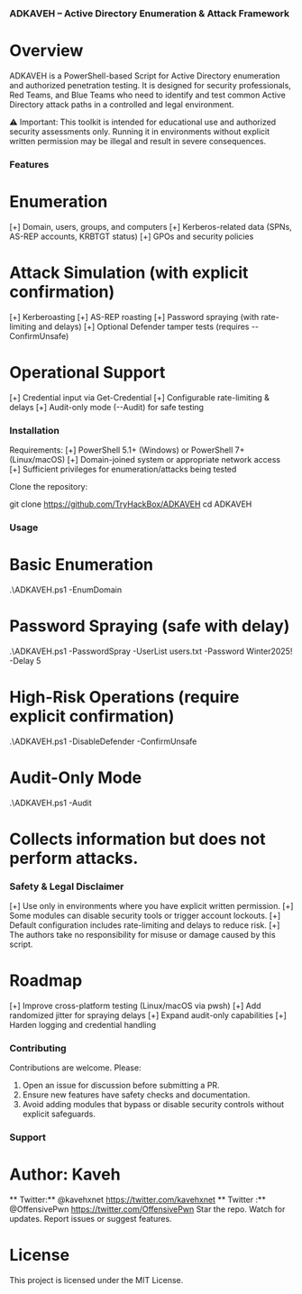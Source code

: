 ### ADKAVEH – Active Directory Enumeration & Attack Framework

# Overview
ADKAVEH is a PowerShell-based Script for Active Directory enumeration and authorized penetration testing.
It is designed for security professionals, Red Teams, and Blue Teams who need to identify and test 
common Active Directory attack paths in a controlled and legal environment.

⚠️ Important: This toolkit is intended for educational use and authorized security assessments only.
Running it in environments without explicit written permission may be illegal and result in severe consequences.


### Features
# Enumeration
[+] Domain, users, groups, and computers
[+] Kerberos-related data (SPNs, AS-REP accounts, KRBTGT status)
[+] GPOs and security policies

# Attack Simulation (with explicit confirmation)
[+] Kerberoasting
[+] AS-REP roasting
[+] Password spraying (with rate-limiting and delays)
[+] Optional Defender tamper tests (requires --ConfirmUnsafe)

# Operational Support
[+] Credential input via Get-Credential
[+] Configurable rate-limiting & delays
[+] Audit-only mode (--Audit) for safe testing

### Installation

Requirements:
[+] PowerShell 5.1+ (Windows) or PowerShell 7+ (Linux/macOS)
[+] Domain-joined system or appropriate network access
[+] Sufficient privileges for enumeration/attacks being tested

Clone the repository:

git clone https://github.com/TryHackBox/ADKAVEH
cd ADKAVEH

### Usage 
# Basic Enumeration
.\ADKAVEH.ps1 -EnumDomain

# Password Spraying (safe with delay)
.\ADKAVEH.ps1 -PasswordSpray -UserList users.txt -Password Winter2025! -Delay 5

# High-Risk Operations (require explicit confirmation)
.\ADKAVEH.ps1 -DisableDefender -ConfirmUnsafe

# Audit-Only Mode
.\ADKAVEH.ps1 -Audit

# Collects information but does not perform attacks.

### Safety & Legal Disclaimer
[+] Use only in environments where you have explicit written permission.
[+] Some modules can disable security tools or trigger account lockouts.
[+] Default configuration includes rate-limiting and delays to reduce risk.
[+] The authors take no responsibility for misuse or damage caused by this script.

# Roadmap
[+] Improve cross-platform testing (Linux/macOS via pwsh)
[+] Add randomized jitter for spraying delays
[+] Expand audit-only capabilities
[+] Harden logging and credential handling

### Contributing

Contributions are welcome. Please:

1. Open an issue for discussion before submitting a PR.
2. Ensure new features have safety checks and documentation.
3. Avoid adding modules that bypass or disable security controls without explicit safeguards.

### Support
  # Author: Kaveh 
   ** Twitter:** @kavehxnet https://twitter.com/kavehxnet
   ** Twitter :** @OffensivePwn https://twitter.com/OffensivePwn
  Star the repo.
  Watch for updates.
  Report issues or suggest features.
# License

This project is licensed under the MIT License.



    

